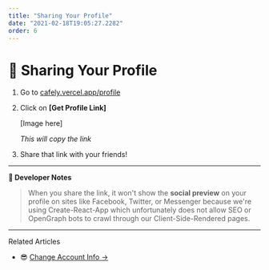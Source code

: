```yaml
---
title: "Sharing Your Profile"
date: "2021-02-18T19:05:27.2282"
order: 6
---
```


# 🤝 Sharing Your Profile

1. Go to [cafely.vercel.app/profile](https://cafely.vercel.app/profile)

2. Click on **[Get Profile Link]**

   [Image here]

   _This will copy the link_

3. Share that link with your friends!

---

**📝 Developer Notes**

> When you share the link, it won't show the **social preview** on your profile on sites like Facebook, Twitter, or Messenger because we're using Create-React-App which unfortunately does not allow SEO or OpenGraph bots to crawl through our Client-Side-Rendered pages.

---

Related Articles

- 😎 [Change Account Info &rarr;](/ChangeAccountInfo)
